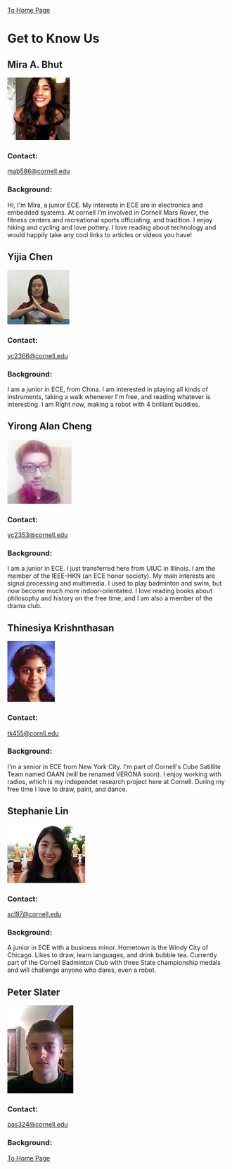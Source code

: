 [To Home Page](./index.md)

# Get to Know Us

## Mira A. Bhut 
![](./images/ourPics/mira.jpg)
### Contact: 
mab586@cornell.edu
### Background:
Hi, I'm Mira, a junior ECE. My interests in ECE are in electronics and embedded systems. At cornell I'm involved in Cornell Mars Rover, the fitness centers and recreational sports officiating, and tradition. I enjoy hiking and cycling and love pottery. I love reading about technology and would happily take any cool links to articles or videos you have!

## Yijia Chen 
![](./images/ourPics/yijia.jpg)
### Contact:
yc2366@cornell.edu
### Background:
I am a junior in ECE, from China.  I am interested in playing all kinds of instruments, taking a walk whenever I'm free, and reading whatever is interesting. I am Right now, making a robot with 4 brilliant buddies.

## Yirong Alan Cheng
![](./images/ourPics/alan.jpg) 
### Contact:
yc2353@cornell.edu
### Background:
I am a junior in ECE. I just transferred here from UIUC in Illinois. I am the member of the IEEE-HKN (an ECE honor society). My main interests are signal processing and multimedia. I used to play badminton and swim, but now become much more indoor-orientated. I love reading books about philosophy and history on the free time, and I am also a member of the drama club.

## Thinesiya Krishnthasan
![](./images/ourPics/thinesiya.jpg)
### Contact:
tk455@cornll.edu
### Background:
I'm a senior in ECE from New York City. I'm part of Cornell's Cube Satillite Team named OAAN (will be renamed VERONA soon). I enjoy working with radios, which is my independet research project here at Cornell. During my free time I love to draw, paint, and dance.

## Stephanie Lin
![](./images/ourPics/stephanie.jpg)
### Contact:
scl97@cornell.edu
### Background:
A junior in ECE with a business minor. Hometown is the Windy City of Chicago. Likes to draw, learn languages, and drink bubble tea. Currently part of the Cornell Badminton Club with three State championship medals and will challenge anyone who dares, even a robot.

## Peter Slater
![](./images/ourPics/peter.jpg)
### Contact:
pas324@cornell.edu
### Background:



[To Home Page](./index.md)
